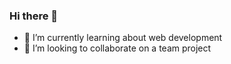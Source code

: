 ### Hi there 👋

- 🌱 I’m currently learning about web development
- 👯 I’m looking to collaborate on a team project
